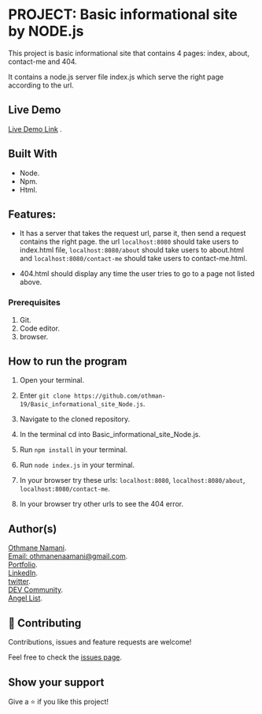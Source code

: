 # PROJECT: Basic informational site by NODE.js

This project is basic informational site that contains 4 pages: index, about, contact-me and 404.

It contains a node.js server file index.js which serve the right page according to the url.

## Live Demo

[Live Demo Link]() .

## Built With
- Node.
- Npm.
- Html.

## Features:

- It has a server that takes the request url, parse it, then send a request contains the right page. the url `localhost:8080` should take users to index.html file, `localhost:8080/about` should take users to about.html and `localhost:8080/contact-me` should take users to contact-me.html.

- 404.html should display any time the user tries to go to a page not listed above.

### Prerequisites

1. Git.
2. Code editor.
3. browser.

## How to run the program

1. Open your terminal.

2. Enter `git clone https://github.com/othman-19/Basic_informational_site_Node.js`.

3. Navigate to the cloned repository.

4. In the terminal cd into Basic_informational_site_Node.js.

5. Run `npm install` in your terminal.

6. Run `node index.js` in your terminal.

7. In your browser try these urls: `localhost:8080`,
`localhost:8080/about`, `localhost:8080/contact-me`.

8. In your browser try other urls to see the 404 error.

## Author(s)
[Othmane Namani](https://github.com/othman-19/).  
[Email: othmanenaamani@gmail.com](mailto:othmanenaamani@gmail.com).  
[Portfolio](https://othman-19.github.io/my_portfolio/).  
[LinkedIn](https://www.linkedin.com/in/othman-namani/).  
[twitter](https://twitter.com/ONaamani).  
[DEV Community](https://dev.to/othman).  
[Angel List](https://angel.co/othmane-namani).  

## 🤝 Contributing

Contributions, issues and feature requests are welcome!

Feel free to check the [issues page](issues/).

## Show your support

Give a ⭐️ if you like this project!


